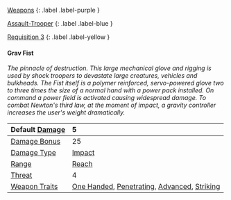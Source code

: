 
[Weapons](Game/Weapons-List)
{: .label .label-purple }

[Assault-Trooper](Game/Blocks/Assault-Trooper)
{: .label .label-blue }

[Requisition 3](Game/Deployment#Requisition)
{: .label .label-yellow }
#### Grav Fist
*The pinnacle of destruction. This large mechanical glove and rigging is used by shock troopers to devastate large creatures, vehicles and bulkheads. The Fist itself is a polymer reinforced, servo-powered glove two to three times the size of a normal hand with a power pack installed. On command a power field is activated causing widespread damage. To combat Newton's third law, at the moment of impact, a gravity controller increases the user's weight dramatically.*

| Default [Damage](Core/Weapons#Calculating%20Damage) | 5 |
| :--- | :--- |
| [Damage Bonus](Game/Core/Weapons#Damage%20Bonus) | 25 |
| [Damage Type](Core/Weapons#Damage%20Type) | [Impact](Core/Injury#Impact) |
| [Range](Core/Weapons#Range) | [Reach](Core/Movement#Reach) |
| [Threat](Core/Weapons#Threat) | 4 |
| [Weapon Traits](Core/Weapon-Traits) | [One Handed](Core/Weapon-Traits#One%20Handed), [Penetrating](Core/Weapon-Traits#Penetrating), [Advanced](Game/Core/Weapon-Traits#Advanced), [Striking](Game/Core/Weapon-Traits#Striking) |
